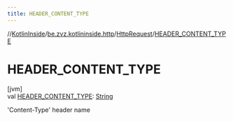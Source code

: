 ```yaml
---
title: HEADER_CONTENT_TYPE
---
```

//[KotlinInside](../../../index.html)/[be.zvz.kotlininside.http](../index.html)/[HttpRequest](index.html)/[HEADER_CONTENT_TYPE](-h-e-a-d-e-r_-c-o-n-t-e-n-t_-t-y-p-e.html)



# HEADER_CONTENT_TYPE



[jvm]\
val [HEADER_CONTENT_TYPE](-h-e-a-d-e-r_-c-o-n-t-e-n-t_-t-y-p-e.html): [String](https://docs.oracle.com/javase/7/docs/api/java/lang/String.html)



'Content-Type' header name




